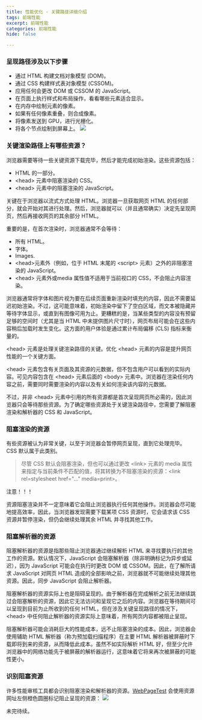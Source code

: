 ```yaml
---
title: 性能优化 - 关键路径详细介绍
tags: 前端性能
excerpt: 前端性能
categories: 前端性能
hide: false

---
```




### 呈现路径涉及以下步骤
- 通过 HTML 构建文档对象模型 (DOM)。
- 通过 CSS 构建样式表对象模型 (CSSOM)。
- 应用任何会更改 DOM 或 CSSOM 的 JavaScript。
- 在页面上执行样式和布局操作，看看哪些元素适合显示。
- 在内存中绘制元素的像素。
- 如果有任何像素重叠，则合成像素。
- 将像素发送到 GPU，进行光栅化。
- 将各个节点绘制到屏幕上。
![](/img/20240320142213/step.jpg)

### 关键渲染路径上有哪些资源？
浏览器需要等待一些关键资源下载完毕，然后才能完成初始渲染。这些资源包括：

- HTML 的一部分。
- &lt;head&gt; 元素中阻塞渲染的 CSS。
- &lt;head&gt; 元素中的阻塞渲染的 JavaScript。

关键在于浏览器以流式方式处理 HTML。浏览器一旦获取网页 HTML 的任何部分，就会开始对其进行处理。然后，浏览器就可以（并且通常确实）决定先呈现网页，然后再接收网页的其余部分 HTML。

重要的是，在首次渲染时，浏览器通常不会等待：

- 所有 HTML。
- 字体。
- Images.
- &lt;head&gt;元素外（例如，位于 HTML 末尾的 &lt;script&gt; 元素）之外的非阻塞渲染的 JavaScript。
- &lt;head&gt; 元素外或media 属性值不适用于当前视口的 CSS，不会阻止内容渲染。

浏览器通常将字体和图片视为要在后续页面重新渲染时填充的内容，因此不需要延迟初始渲染。不过，这可能意味着，初始渲染中留下了空白区域，而文本被隐藏并等待字体显示，或直到有图像可用为止。更糟糕的是，当某些类型的内容没有预留足够的空间时（尤其是当 HTML 中未提供图片尺寸时），网页布局可能会在这些内容稍后加载时发生变化。这方面的用户体验是通过累计布局偏移 (CLS) 指标来衡量的。

&lt;head&gt; 元素是处理关键渲染路径的关键。优化 &lt;head&gt; 元素的内容是提升网页性能的一个关键方面。

&lt;head&gt; 元素包含有关页面及其资源的元数据，但不包含用户可以看到的实际内容。可见内容包含在 &lt;head&gt; 元素后面的 &lt;body&gt; 元素中。浏览器在渲染任何内容之前，需要同时需要渲染的内容以及有关如何渲染该内容的元数据。

不过，并非 &lt;head&gt; 元素中引用的所有资源都是首次呈现网页所必需的，因此浏览器只会等待那些资源。为了确定哪些资源处于关键渲染路径中，您需要了解阻塞渲染和解析器的 CSS 和 JavaScript。

### 阻塞渲染的资源

有些资源被认为非常关键，以至于浏览器会暂停网页呈现，直到它处理完毕。CSS 默认属于此类别。

> 尽管 CSS 默认会阻塞渲染，但也可以通过更改 &lt;link&gt; 元素的 media 属性来指定与当前条件不匹配的值，将其转换为不阻塞渲染的资源：&lt;link rel=stylesheet href="..." media=print&gt;。

注意！！！

资源阻塞渲染并不一定意味着它会阻止浏览器执行任何其他操作。浏览器会尽可能地提高效率，因此，当浏览器发现需要下载某项 CSS 资源时，它会请求该 CSS 资源并暂停渲染，但仍会继续处理其余 HTML 并寻找其他工作。

### 阻塞解析器的资源

阻塞解析器的资源是指那些阻止浏览器通过继续解析 HTML 来寻找要执行的其他工作的资源。默认情况下，JavaScript 会阻塞解析器（除非明确标记为异步或延迟），因为 JavaScript 可能会在执行时更改 DOM 或 CSSOM。因此，在了解所请求 JavaScript 对网页 HTML 造成的全部影响之前，浏览器就不可能继续处理其他资源。因此，同步 JavaScript 会阻止解析器。

阻塞解析器的资源实际上也是阻碍呈现的。由于解析器在完成解析之前无法继续跳过会阻塞解析的资源，因此它无法访问和呈现它之后的内容。浏览器在等待期间可以呈现到目前为止所收到的任何 HTML，但在涉及关键呈现路径的情况下，&lt;head&gt; 中任何阻止解析器的资源实际上意味着，所有网页内容都被阻止呈现。

阻塞解析器可能会消耗巨大的性能成本，远不止阻塞渲染的成本。因此，浏览器会使用辅助 HTML 解析器（称为预加载扫描程序）在主要 HTML 解析器被屏蔽时下载即将到来的资源，从而降低此成本。虽然不如实际解析 HTML 好，但至少允许浏览器中的网络功能先于被屏蔽的解析器运行，这意味着它将来再次被屏蔽的可能性更小。

### 识别阻塞资源

许多性能审核工具都会识别阻塞渲染和解析器的资源。[WebPageTest](https://www.webpagetest.org/) 会使用资源网址左侧橙色圆圈标记阻止呈现的资源：
![](/img/20240320142213/webTest.jpg)

未完待续。



 




